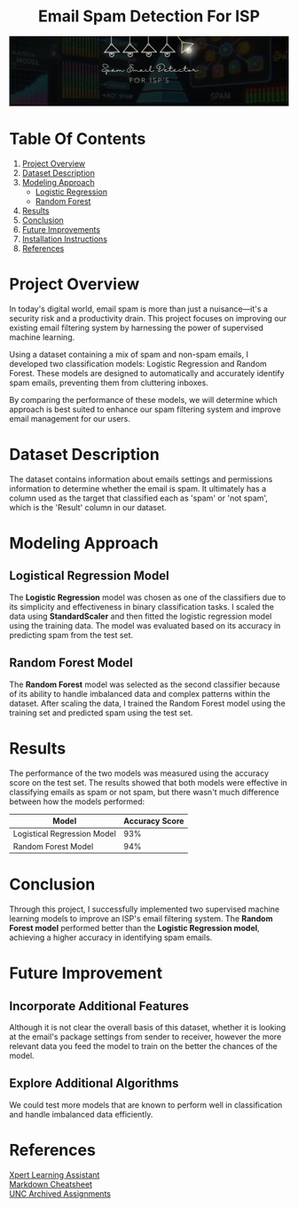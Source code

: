 <h1 style="text-align: center;"> Email Spam Detection For ISP</h1>

![project logo](/images/spam_logo.png)

# Table Of Contents
1. [Project Overview](#project-overview)
2. [Dataset Description](https://github.com/ncmoliver/classification_challenge/blob/main/README.md#dataset-description)
3. [Modeling Approach](https://github.com/ncmoliver/classification_challenge/blob/main/README.md#modeling-approach)
   - [Logistic Regression](#logistic-regression)
   - [Random Forest](#random-forest)
4. [Results](#results)
5. [Conclusion](#conclusion)
6. [Future Improvements](#future-improvements)
7. [Installation Instructions](#installation-instructions)
8. [References](#references)

# Project Overview
In today's digital world, email spam is more than just a nuisance—it's a security risk and a productivity drain. This project focuses on improving our existing email filtering system by harnessing the power of supervised machine learning.

Using a dataset containing a mix of spam and non-spam emails, I developed two classification models: Logistic Regression and Random Forest. These models are designed to automatically and accurately identify spam emails, preventing them from cluttering inboxes.

By comparing the performance of these models, we will determine which approach is best suited to enhance our spam filtering system and improve email management for our users.

# Dataset Description
The dataset contains information about emails settings and permissions information to determine whether the email is spam. It ultimately has a column used as the target that classified each as 'spam' or 'not spam', which is the 'Result' column in our dataset. 

# Modeling Approach

## Logistical Regression Model
The **Logistic Regression** model was chosen as one of the classifiers due to its simplicity and effectiveness in binary classification tasks. I scaled the data using **StandardScaler** and then fitted the logistic regression model using the training data. The model was evaluated based on its accuracy in predicting spam from the test set.

## Random Forest Model
The **Random Forest** model was selected as the second classifier because of its ability to handle imbalanced data and complex patterns within the dataset. After scaling the data, I trained the Random Forest model using the training set and predicted spam using the test set.

# Results
The performance of the two models was measured using the accuracy score on the test set. The results showed that both models were effective in classifying emails as spam or not spam, but there wasn't much difference between how the models performed:

| Model | Accuracy Score |
| ----------- | ----------- |
| Logistical Regression Model | 93% |
| Random Forest Model | 94% |

# Conclusion
Through this project, I successfully implemented two supervised machine learning models to improve an ISP's email filtering system. The **Random Forest model** performed better than the **Logistic Regression model**, achieving a higher accuracy in identifying spam emails.
# Future Improvement
## Incorporate Additional Features
Although it is not clear the overall basis of this dataset, whether it is looking at the email's package settings from sender to receiver, however the more relevant data you feed the model to train on the better the chances of the model. 

## Explore Additional Algorithms
We could test more models that are known to  perform well in classification and handle imbalanced data efficiently. 

# References 
[Xpert Learning Assistant](https://bootcampspot.instructure.com/courses/6028/external_tools/313)    
[Markdown Cheatsheet](https://www.markdownguide.org/cheat-sheet/)    
[UNC Archived Assignments](https://bootcampspot.instructure.com)    